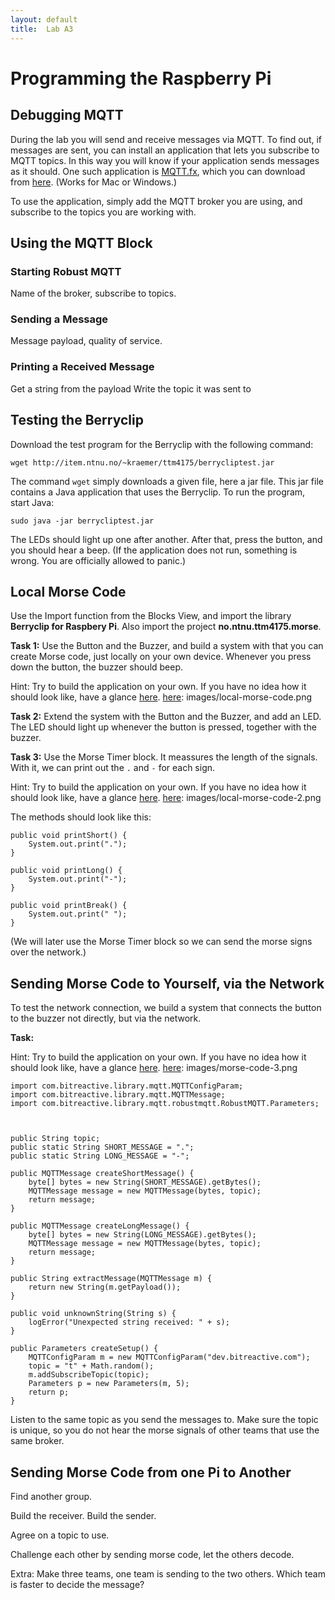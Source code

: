 ```yaml
---
layout: default
title:  Lab A3
---
```


# Programming the Raspberry Pi


## Debugging MQTT

During the lab you will send and receive messages via MQTT. To find out, if messages are sent, you can install an application that lets you subscribe to MQTT topics. In this way you will know if your application sends messages as it should. One such application is [MQTT.fx], which you can download from [here]. (Works for Mac or Windows.)

[MQTT.fx]: http://www.jensd.de/wordpress/?p=1423
[here]: http://www.jensd.de/apps/mqttfx/

To use the application, simply add the MQTT broker you are using, and subscribe to the topics you are working with.


## Using the MQTT Block

### Starting Robust MQTT

Name of the broker, subscribe to topics.

### Sending a Message

Message payload, quality of service.

### Printing a Received Message

Get a string from the payload
Write the topic it was sent to



## Testing the Berryclip

Download the test program for the Berryclip with the following command:

    wget http://item.ntnu.no/~kraemer/ttm4175/berrycliptest.jar

The command `wget` simply downloads a given file, here a jar file. This jar file contains a Java application that uses the Berryclip. To run the program, start Java:

    sudo java -jar berrycliptest.jar
    
The LEDs should light up one after another. After that, press the button, and you should hear a beep. (If the application does not run, something is wrong. You are officially allowed to panic.)



## Local Morse Code

Use the Import function from the Blocks View, and import the library **Berryclip for Raspbery Pi**.
Also import the project **no.ntnu.ttm4175.morse**.

**Task 1:**
Use the Button and the Buzzer, and build a system with that you can create Morse code, just locally on your own device. Whenever you press down the button, the buzzer should beep.

Hint: Try to build the application on your own. If you have no idea how it should look like, have a glance [here].
[here]: images/local-morse-code.png

**Task 2:**
Extend the system with the Button and the Buzzer, and add an LED. The LED should light up whenever the button is pressed, together with the buzzer.


**Task 3:**
Use the Morse Timer block. It meassures the length of the signals. With it, we can print out the `.` and `-` for each sign. 

Hint: Try to build the application on your own. If you have no idea how it should look like, have a glance [here].
[here]: images/local-morse-code-2.png


The methods should look like this:

	public void printShort() {
		System.out.print(".");
	}

	public void printLong() {
		System.out.print("-");
	}
	
	public void printBreak() {
		System.out.print(" ");
	}

(We will later use the Morse Timer block so we can send the morse signs over the network.)

<!--**Task 3:**
Explain the morse timer block.-->


## Sending Morse Code to Yourself, via the Network


To test the network connection, we build a system that connects the button to the buzzer not directly, but via the network.


**Task:**


Hint: Try to build the application on your own. If you have no idea how it should look like, have a glance [here].
[here]: images/morse-code-3.png


    import com.bitreactive.library.mqtt.MQTTConfigParam;
    import com.bitreactive.library.mqtt.MQTTMessage;
    import com.bitreactive.library.mqtt.robustmqtt.RobustMQTT.Parameters;



	public String topic;
	public static String SHORT_MESSAGE = ".";
	public static String LONG_MESSAGE = "-";
	
	public MQTTMessage createShortMessage() {
		byte[] bytes = new String(SHORT_MESSAGE).getBytes();
		MQTTMessage message = new MQTTMessage(bytes, topic);
		return message;
	}

	public MQTTMessage createLongMessage() {
		byte[] bytes = new String(LONG_MESSAGE).getBytes();
		MQTTMessage message = new MQTTMessage(bytes, topic);
		return message;
	}

	public String extractMessage(MQTTMessage m) {
		return new String(m.getPayload());
	}

	public void unknownString(String s) {
		logError("Unexpected string received: " + s);
	}

	public Parameters createSetup() {
		MQTTConfigParam m = new MQTTConfigParam("dev.bitreactive.com");
		topic = "t" + Math.random();
		m.addSubscribeTopic(topic);
		Parameters p = new Parameters(m, 5);
		return p;
	}

Listen to the same topic as you send the messages to. 
Make sure the topic is unique, so you do not hear the morse signals of other teams that use the same broker.


## Sending Morse Code from one Pi to Another

Find another group.

Build the receiver.
Build the sender.

Agree on a topic to use. 

Challenge each other by sending morse code, let the others decode.


Extra: Make three teams, one team is sending to the two others. Which team is faster to decide the message?